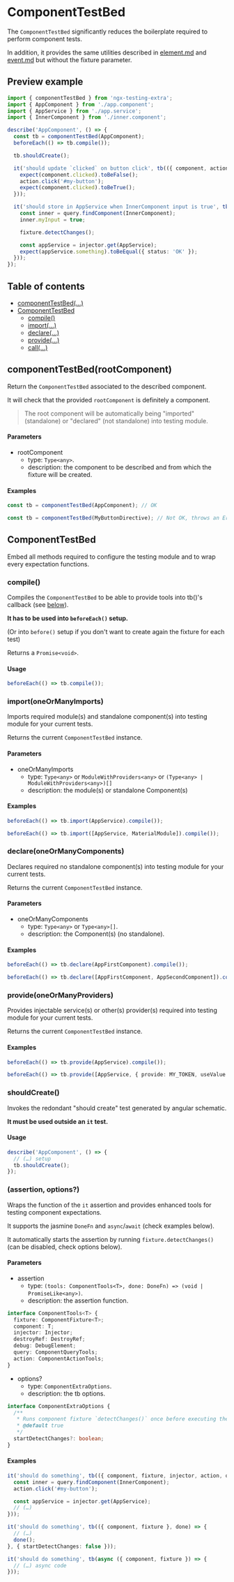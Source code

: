 # ComponentTestBed

The `ComponentTestBed` significantly reduces the boilerplate required to perform component tests.

In addition, it provides the same utilities described in [element.md](element.md#element-query) and [event.md](event.md#event-triggering) but without the fixture parameter.

## Preview example

```ts
import { componentTestBed } from 'ngx-testing-extra';
import { AppComponent } from './app.component';
import { AppService } from './app.service';
import { InnerComponent } from './inner.component';

describe('AppComponent', () => {
  const tb = componentTestBed(AppComponent);
  beforeEach(() => tb.compile());

  tb.shouldCreate();

  it('should update `clicked` on button click', tb(({ component, action }) => {
    expect(component.clicked).toBeFalse();
    action.click('#my-button');
    expect(component.clicked).toBeTrue();
  }));

  it('should store in AppService when InnerComponent input is true', tb(({ query, fixture, injector }) => {
    const inner = query.findComponent(InnerComponent);
    inner.myInput = true;

    fixture.detectChanges();

    const appService = injector.get(AppService);
    expect(appService.something).toBeEqual({ status: 'OK' });
  }));
});
```

## Table of contents

- [componentTestBed(…)](#componenttestbedrootcomponent)
- [ComponentTestBed](#componenttestbed-1)
  - [compile()](#compile)
  - [import(…)](#importoneormanyimports)
  - [declare(…)](#declareoneormanycomponents)
  - [provide(…)](#provideoneormanyproviders)
  - [call(…)](#assertion-options)

## componentTestBed(rootComponent)

Return the `ComponentTestBed` associated to the described component.

It will check that the provided `rootComponent` is definitely a component.

> The root component will be automatically being "imported" (standalone) or "declared" (not standalone) into testing module.

#### Parameters

- rootComponent
  - type: `Type<any>`.
  - description: the component to be described and from which the fixture will be created.

#### Examples

```ts
const tb = componentTestBed(AppComponent); // OK
```

```ts
const tb = componentTestBed(MyButtonDirective); // Not OK, throws an Error
```

## ComponentTestBed

Embed all methods required to configure the testing module and to wrap every expectation functions.

### compile()

Compiles the `ComponentTestBed` to be able to provide tools into tb()'s callback (see [below](#assertion-options)).

**It has to be used into `beforeEach()` setup.** 

(Or into `before()` setup if you don't want to create again the fixture for each test)

Returns a `Promise<void>`.

#### Usage

```ts
beforeEach(() => tb.compile());
```

### import(oneOrManyImports)

Imports required module(s) and standalone component(s) into testing module for your current tests.

Returns the current `ComponentTestBed` instance.

#### Parameters

- oneOrManyImports
  - type: `Type<any>` or `ModuleWithProviders<any>` or `(Type<any> | ModuleWithProviders<any>)[]`
  - description: the module(s) or standalone Component(s)

#### Examples

```ts
beforeEach(() => tb.import(AppService).compile());
```

```ts
beforeEach(() => tb.import([AppService, MaterialModule]).compile());
```

### declare(oneOrManyComponents)

Declares required no standalone component(s) into testing module for your current tests.

Returns the current `ComponentTestBed` instance.

#### Parameters

- oneOrManyComponents
  - type: `Type<any>` or `Type<any>[]`.
  - description: the Component(s) (no standalone).

#### Examples

```ts
beforeEach(() => tb.declare(AppFirstComponent).compile());
```

```ts
beforeEach(() => tb.declare([AppFirstComponent, AppSecondComponent]).compile());
```

### provide(oneOrManyProviders)

Provides injectable service(s) or other(s) provider(s) required into testing module for your current tests.

Returns the current `ComponentTestBed` instance.

#### Examples

```ts
beforeEach(() => tb.provide(AppService).compile());
```

```ts
beforeEach(() => tb.provide([AppService, { provide: MY_TOKEN, useValue: mockValue }]).compile());
```

### shouldCreate()

Invokes the redondant "should create" test generated by angular schematic.

**It must be used outside an `it` test.**

#### Usage

```ts
describe('AppComponent', () => {
  // (…) setup
  tb.shouldCreate();
});
```

### (assertion, options?)

Wraps the function of the `it` assertion and provides enhanced tools for testing component expectations.

It supports the jasmine `DoneFn` and `async`/`await` (check examples below).

It automatically starts the assertion by running `fixture.detectChanges()` (can be disabled, check options below).

#### Parameters

- assertion
  - type: `(tools: ComponentTools<T>, done: DoneFn) => (void | PromiseLike<any>)`.
  - description: the assertion function.

```ts
interface ComponentTools<T> {
  fixture: ComponentFixture<T>;
  component: T;
  injector: Injector;
  destroyRef: DestroyRef;
  debug: DebugElement;
  query: ComponentQueryTools;
  action: ComponentActionTools;
}
```

- options?
  - type: `ComponentExtraOptions`.
  - description: the tb options.

```ts
interface ComponentExtraOptions {
  /**
   * Runs component fixture `detectChanges()` once before executing the assertion function.
   * @default true
   */
  startDetectChanges?: boolean;
}
```

#### Examples

```ts
it('should do something', tb(({ component, fixture, injector, action, query }) => {
  const inner = query.findComponent(InnerComponent);
  action.click('#my-button');

  const appService = injector.get(AppService);
  // (…)
})); 
```

```ts
it('should do something', tb(({ component, fixture }, done) => {
  // (…)
  done();
}, { startDetectChanges: false })); 
```

```ts
it('should do something', tb(async ({ component, fixture }) => {
  // (…) async code 
})); 
```
